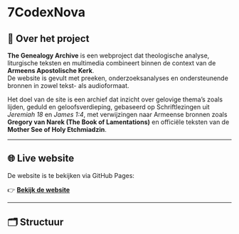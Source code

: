 # 7CodexNova

## 📖 Over het project
**The Genealogy Archive** is een webproject dat theologische analyse, liturgische teksten en multimedia combineert binnen de context van de **Armeens Apostolische Kerk**.  
De website is gevult met preeken, onderzoeksanalyses en ondersteunende bronnen in zowel tekst- als audioformaat.

Het doel van de site is een archief dat inzicht over gelovige thema’s zoals lijden, geduld en geloofsverdieping, gebaseerd op Schriftlezingen uit *Jeremiah 18* en *James 1:4*, met verwijzingen naar Armeense bronnen zoals **Gregory van Narek (The Book of Lamentations)** en officiële teksten van de **Mother See of Holy Etchmiadzin**.

---

## 🌐 Live website
De website is te bekijken via GitHub Pages:

👉 [**Bekijk de website**](https://7codexnova.github.io/The-Genealogy-of-Jesus-Christ/)

---

## 🗂️ Structuur

